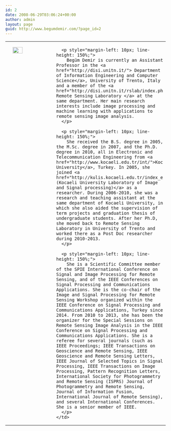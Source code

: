 ```yaml
---
id: 2
date: 2008-06-29T03:06:24+00:00
author: admin
layout: page
guid: http://www.begumdemir.com/?page_id=2
---
```

<table border="0">
  <tr>
    <td valign="top">
      <img src="old/images/begum1.png" alt="" width="25%" align="left" style="margin: 15px;" /></p> 
      
      <p style="margin-left: 10px; line-height: 150%;">
        Begüm Demir is currently an Assistant Professor in the <a href="http://disi.unitn.it/"> Department of Information Engineering and Computer Science</a>, University of Trento, Italy and a member of the <a href="http://disi.unitn.it/rslab/index.php"> Remote Sensing Laboratory </a> at the same department. Her main research interests include image processing and machine learning with applications to remote sensing image analysis.
      </p>
      
      <p style="margin-left: 10px; line-height: 150%;">
        She received the B.S. degree in 2005, the M.Sc. degree in 2007, and the Ph.D. degree in 2010, all in Electronic and Telecommunication Engineering from <a href="http://www.kocaeli.edu.tr/int/">Kocaeli University</a>, Turkey. In 2005, she joined <a href="http://kulis.kocaeli.edu.tr/index_en.php">KULIS (Kocaeli University Laboratory of Image and Signal processing)</a> as a researcher. During 2006-2010, she was a research and teaching assistant at the same department of Kocaeli University, in which she also aided the supervision of term projects and graduation thesis of undergraduate students. After her Ph.D, she moved back to Remote Sensing Laboratory in University of Trento and worked there as a Post Doc researcher during 2010-2013.
      </p>
      
      <p style="margin-left: 10px; line-height: 150%;">
        She is a Scientific Committee member of the SPIE International Conference on Signal and Image Processing for Remote Sensing, and of the IEEE Conferences on Signal Processing and Communications Applications. She is the co-chair of the Image and Signal Processing for Remote Sensing Workshop organized within the IEEE Conference on Signal Processing and Communications Applications, Turkey since 2014. From 2010 to 2013, she has been the organizer for the Special Sessions on Remote Sensing Image Analysis in the IEEE Conference on Signal Processing and Communications Applications. She is a referee for several journals (such as IEEE Proceedings; IEEE Transactions on Geoscience and Remote Sensing, IEEE Geoscience and Remote Sensing Letters, IEEE Journal of Selected Topics in Signal Processing, IEEE Transactions on Image Processing, Pattern Recognition Letters, International Society for Photogrammetry and Remote Sensing (ISPRS) Journal of Photogrammetry and Remote Sensing, Journal of Information Fusion, International Journal of Remote Sensing), and several International Conferences. She is a senior member of IEEE.
      </p>
    </td>
  </tr>
</table>